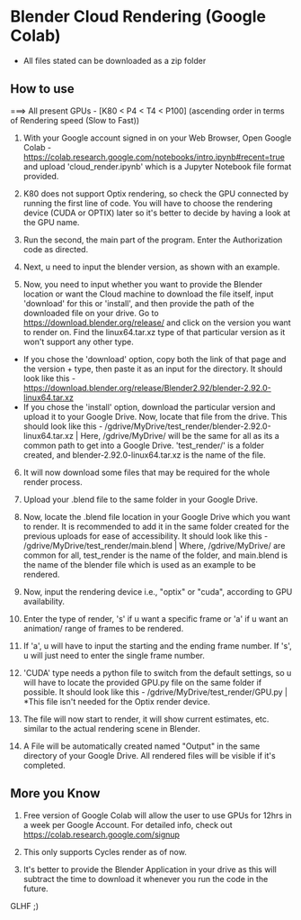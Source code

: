# Blender Cloud Rendering (Google Colab)

* All files stated can be downloaded as a zip folder

## How to use

===> All present GPUs - [K80 < P4 < T4 < P100]  (ascending order in terms of Rendering speed (Slow to Fast))

1. With your Google account signed in on your Web Browser, Open Google Colab - https://colab.research.google.com/notebooks/intro.ipynb#recent=true  and upload 'cloud_render.ipynb' which is a Jupyter Notebook file format provided.

2. K80 does not support Optix rendering, so check the GPU connected by running the first line of code. You will have to choose the rendering device (CUDA or OPTIX) later so it's better to decide by having a look at the GPU name.

3. Run the second, the main part of the program. Enter the Authorization code as directed.

4. Next, u need to input the blender version, as shown with an example.

5. Now, you need to input whether you want to provide the Blender location or want the Cloud machine to download the file itself, input 'download' for this or 'install', and then provide the path of the downloaded file on your drive. Go to https://download.blender.org/release/ and click on the version you want to render on. Find the linux64.tar.xz type of that particular version as it won't support any other type. 
* If you chose the 'download' option, copy both the link of that page and the version + type, then paste it as an input for the directory. It should look like this - https://download.blender.org/release/Blender2.92/blender-2.92.0-linux64.tar.xz 
* If you chose the 'install' option, download the particular version and upload it to your Google Drive. Now, locate that file from the drive. This should look like this - /gdrive/MyDrive/test_render/blender-2.92.0-linux64.tar.xz  | Here, /gdrive/MyDrive/  will be the same for all as its a common path to get into a Google Drive. 'test_render/' is a folder created, and blender-2.92.0-linux64.tar.xz is the name of the file. 

6. It will now download some files that may be required for the whole render process.

7. Upload your .blend file to the same folder in your Google Drive.

8. Now, locate the .blend file location in your Google Drive which you want to render. It is recommended to add it in the same folder created for the previous uploads for ease of accessibility. It should look like this - /gdrive/MyDrive/test_render/main.blend  | Where, /gdrive/MyDrive/ are common for all, test_render is the name of the folder, and main.blend is the name of the blender file which is used as an example to be rendered.

9. Now, input the rendering device i.e., "optix" or "cuda", according to GPU availability.

10. Enter the type of render, 's' if u want a specific frame or 'a' if u want an animation/ range of frames to be rendered.

11. If 'a', u will have to input the starting and the ending frame number. If 's', u will just need to enter the single frame number.

12. 'CUDA' type needs a python file to switch from the default settings, so u will have to locate the provided GPU.py file on the same folder if possible. It should look like this - /gdrive/MyDrive/test_render/GPU.py  | *This file isn't needed for the Optix render device.

13) The file will now start to render, it will show current estimates,  etc. similar to the actual rendering scene in Blender.

14) A File will be automatically created named "Output" in the same directory of your Google Drive. All rendered files will be visible if it's completed.



## More you Know

1. Free version of Google Colab will allow the user to use GPUs for 12hrs in a week per Google Account. For detailed info, check out  https://colab.research.google.com/signup

2. This only supports Cycles render as of now.

3. It's better to provide the Blender Application in your drive as this will subtract the time to download it whenever you run the code in the future.

GLHF ;)

